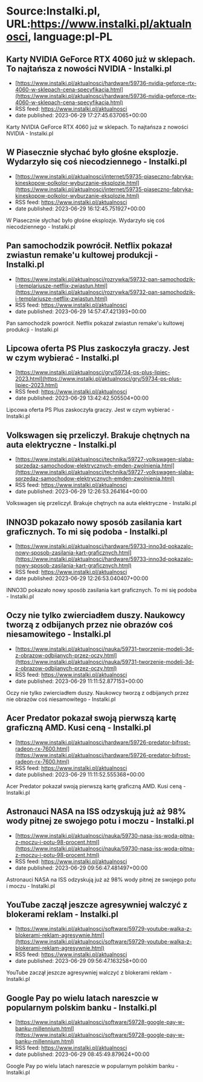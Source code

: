 # Source:Instalki.pl, URL:https://www.instalki.pl/aktualnosci, language:pl-PL

## Karty NVIDIA GeForce RTX 4060 już w sklepach. To najtańsza z nowości NVIDIA - Instalki.pl
 - [https://www.instalki.pl/aktualnosci/hardware/59736-nvidia-geforce-rtx-4060-w-sklepach-cena-specyfikacja.html](https://www.instalki.pl/aktualnosci/hardware/59736-nvidia-geforce-rtx-4060-w-sklepach-cena-specyfikacja.html)
 - RSS feed: https://www.instalki.pl/aktualnosci
 - date published: 2023-06-29 17:27:45.637065+00:00

Karty NVIDIA GeForce RTX 4060 już w sklepach. To najtańsza z nowości NVIDIA - Instalki.pl

## W Piasecznie słychać było głośne eksplozje. Wydarzyło się coś niecodziennego - Instalki.pl
 - [https://www.instalki.pl/aktualnosci/internet/59735-piaseczno-fabryka-kineskopow-polkolor-wyburzanie-eksplozje.html](https://www.instalki.pl/aktualnosci/internet/59735-piaseczno-fabryka-kineskopow-polkolor-wyburzanie-eksplozje.html)
 - RSS feed: https://www.instalki.pl/aktualnosci
 - date published: 2023-06-29 16:12:45.751927+00:00

W Piasecznie słychać było głośne eksplozje. Wydarzyło się coś niecodziennego - Instalki.pl

## Pan samochodzik powrócił. Netflix pokazał zwiastun remake'u kultowej produkcji - Instalki.pl
 - [https://www.instalki.pl/aktualnosci/rozrywka/59732-pan-samochodzik-i-templariusze-netflix-zwiastun.html](https://www.instalki.pl/aktualnosci/rozrywka/59732-pan-samochodzik-i-templariusze-netflix-zwiastun.html)
 - RSS feed: https://www.instalki.pl/aktualnosci
 - date published: 2023-06-29 14:57:47.421393+00:00

Pan samochodzik powrócił. Netflix pokazał zwiastun remake'u kultowej produkcji - Instalki.pl

## Lipcowa oferta PS Plus zaskoczyła graczy. Jest w czym wybierać - Instalki.pl
 - [https://www.instalki.pl/aktualnosci/gry/59734-ps-plus-lipiec-2023.html](https://www.instalki.pl/aktualnosci/gry/59734-ps-plus-lipiec-2023.html)
 - RSS feed: https://www.instalki.pl/aktualnosci
 - date published: 2023-06-29 13:42:42.505504+00:00

Lipcowa oferta PS Plus zaskoczyła graczy. Jest w czym wybierać - Instalki.pl

## Volkswagen się przeliczył. Brakuje chętnych na auta elektryczne - Instalki.pl
 - [https://www.instalki.pl/aktualnosci/technika/59727-volkswagen-slaba-sprzedaz-samochodow-elektrycznych-emden-zwolnienia.html](https://www.instalki.pl/aktualnosci/technika/59727-volkswagen-slaba-sprzedaz-samochodow-elektrycznych-emden-zwolnienia.html)
 - RSS feed: https://www.instalki.pl/aktualnosci
 - date published: 2023-06-29 12:26:53.264164+00:00

Volkswagen się przeliczył. Brakuje chętnych na auta elektryczne - Instalki.pl

## INNO3D pokazało nowy sposób zasilania kart graficznych. To mi się podoba - Instalki.pl
 - [https://www.instalki.pl/aktualnosci/hardware/59733-inno3d-pokazalo-nowy-sposob-zasilania-kart-graficznych.html](https://www.instalki.pl/aktualnosci/hardware/59733-inno3d-pokazalo-nowy-sposob-zasilania-kart-graficznych.html)
 - RSS feed: https://www.instalki.pl/aktualnosci
 - date published: 2023-06-29 12:26:53.040407+00:00

INNO3D pokazało nowy sposób zasilania kart graficznych. To mi się podoba - Instalki.pl

## Oczy nie tylko zwierciadłem duszy. Naukowcy tworzą z odbijanych przez nie obrazów coś niesamowitego - Instalki.pl
 - [https://www.instalki.pl/aktualnosci/nauka/59731-tworzenie-modeli-3d-z-obrazow-odbijanych-przez-oczy.html](https://www.instalki.pl/aktualnosci/nauka/59731-tworzenie-modeli-3d-z-obrazow-odbijanych-przez-oczy.html)
 - RSS feed: https://www.instalki.pl/aktualnosci
 - date published: 2023-06-29 11:11:52.877153+00:00

Oczy nie tylko zwierciadłem duszy. Naukowcy tworzą z odbijanych przez nie obrazów coś niesamowitego - Instalki.pl

## Acer Predator pokazał swoją pierwszą kartę graficzną AMD. Kusi ceną - Instalki.pl
 - [https://www.instalki.pl/aktualnosci/hardware/59726-predator-bifrost-radeon-rx-7600.html](https://www.instalki.pl/aktualnosci/hardware/59726-predator-bifrost-radeon-rx-7600.html)
 - RSS feed: https://www.instalki.pl/aktualnosci
 - date published: 2023-06-29 11:11:52.555368+00:00

Acer Predator pokazał swoją pierwszą kartę graficzną AMD. Kusi ceną - Instalki.pl

## Astronauci NASA na ISS odzyskują już aż 98% wody pitnej ze swojego potu i moczu - Instalki.pl
 - [https://www.instalki.pl/aktualnosci/nauka/59730-nasa-iss-woda-pitna-z-moczu-i-potu-98-procent.html](https://www.instalki.pl/aktualnosci/nauka/59730-nasa-iss-woda-pitna-z-moczu-i-potu-98-procent.html)
 - RSS feed: https://www.instalki.pl/aktualnosci
 - date published: 2023-06-29 09:56:47.481497+00:00

Astronauci NASA na ISS odzyskują już aż 98% wody pitnej ze swojego potu i moczu - Instalki.pl

## YouTube zaczął jeszcze agresywniej walczyć z blokerami reklam - Instalki.pl
 - [https://www.instalki.pl/aktualnosci/software/59729-youtube-walka-z-blokerami-reklam-agresywnie.html](https://www.instalki.pl/aktualnosci/software/59729-youtube-walka-z-blokerami-reklam-agresywnie.html)
 - RSS feed: https://www.instalki.pl/aktualnosci
 - date published: 2023-06-29 09:56:47.163258+00:00

YouTube zaczął jeszcze agresywniej walczyć z blokerami reklam - Instalki.pl

## Google Pay po wielu latach nareszcie w popularnym polskim banku - Instalki.pl
 - [https://www.instalki.pl/aktualnosci/software/59728-google-pay-w-banku-millennium.html](https://www.instalki.pl/aktualnosci/software/59728-google-pay-w-banku-millennium.html)
 - RSS feed: https://www.instalki.pl/aktualnosci
 - date published: 2023-06-29 08:45:49.879624+00:00

Google Pay po wielu latach nareszcie w popularnym polskim banku - Instalki.pl

